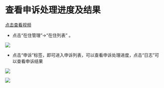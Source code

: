 # 查看申诉处理进度及结果

[点击查看视频](http://crs-pms-vidio.oss-cn-beijing.aliyuncs.com/%E5%A4%9C%E5%AE%A1-%E6%9F%A5%E7%9C%8B%E7%94%B3%E8%AF%89%E5%88%97%E8%A1%A8.mp4)

* 点击“在住管理”→“在住列表” 。

![](http://wiki-dev.oyohotels.cn/.gitbook/assets/image%20%28195%29.png)

* 点击“申诉”标签，即可进入申诉列表，可以查看申诉处理进度，点击“日志”可以查看申诉结果

![](http://wiki-dev.oyohotels.cn/.gitbook/assets/image%20%28723%29.png)

![](http://wiki-dev.oyohotels.cn/.gitbook/assets/image%20%28406%29.png)

